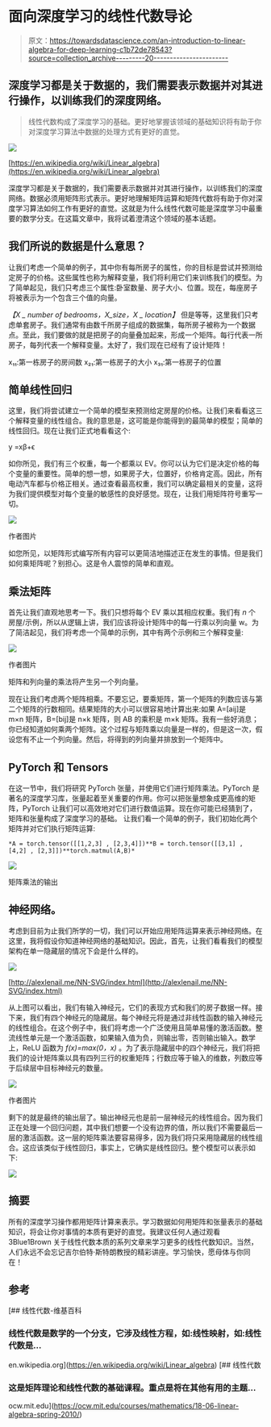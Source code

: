 # 面向深度学习的线性代数导论

> 原文：<https://towardsdatascience.com/an-introduction-to-linear-algebra-for-deep-learning-c1b72de78543?source=collection_archive---------20----------------------->

## 深度学习都是关于数据的，我们需要表示数据并对其进行操作，以训练我们的深度网络。

> 线性代数构成了深度学习的基础。更好地掌握该领域的基础知识将有助于你对深度学习算法中数据的处理方式有更好的直觉。

![](img/20179e7417b46053dc36af1a64859e35.png)

[https://en.wikipedia.org/wiki/Linear_algebra](https://en.wikipedia.org/wiki/Linear_algebra)

深度学习都是关于数据的，我们需要表示数据并对其进行操作，以训练我们的深度网络。数据必须用矩阵形式表示。更好地理解矩阵运算和矩阵代数将有助于你对深度学习算法如何工作有更好的直觉。这就是为什么线性代数可能是深度学习中最重要的数学分支。在这篇文章中，我将试着澄清这个领域的基本话题。

## **我们所说的数据是什么意思？**

让我们考虑一个简单的例子，其中你有每所房子的属性，你的目标是尝试并预测给定房子的价格。这些属性也称为解释变量，我们将利用它们来训练我们的模型。为了简单起见，我们只考虑三个属性:卧室数量、房子大小、位置。现在，每座房子将被表示为一个包含三个值的向量。

*【X _ number of bedrooms，X_size，X _ location】*
但是等等，这里我们只考虑单套房子。我们通常有由数千所房子组成的数据集，每所房子被称为一个数据点。至此，我们要做的就是把房子的向量叠加起来，形成一个矩阵。每行代表一所房子，每列代表一个解释变量。太好了，我们现在已经有了设计矩阵！

x₁₁:第一栋房子的房间数
x₂₁:第一栋房子的大小
x₃₁:第一栋房子的位置

## **简单线性回归**

这里，我们将尝试建立一个简单的模型来预测给定房屋的价格。让我们来看看这三个解释变量的线性组合。我的意思是，这可能是你能得到的最简单的模型；简单的线性回归。现在让我们正式地看看这个:

y =xβ+ϵ

如你所见，我们有三个权重，每一个都乘以 EV。你可以认为它们是决定价格的每个变量的重要性。简单的想一想，如果房子大，位置好，价格肯定高。因此，所有电动汽车都与价格正相关。通过查看最高权重，我们可以确定最相关的变量，这将为我们提供模型对每个变量的敏感性的良好感觉。现在，让我们用矩阵符号重写一切。

![](img/a13f7196b9cd500958e6e0748c8ec164.png)

作者图片

如您所见，以矩阵形式编写所有内容可以更简洁地描述正在发生的事情。但是我们如何乘矩阵呢？别担心。这是令人震惊的简单和直观。

## **乘法矩阵**

首先让我们直观地思考一下。我们只想将每个 EV 乘以其相应权重。我们有 *n* 个房屋/示例，所以从逻辑上讲，我们应该将设计矩阵中的每一行乘以列向量 w。为了简洁起见，我们将考虑一个简单的示例，其中有两个示例和三个解释变量:

![](img/f8e84e019972a02f07f36a97b8c706c7.png)

作者图片

矩阵和列向量的乘法将产生另一个列向量。

现在让我们考虑两个矩阵相乘。不要忘记，要乘矩阵，第一个矩阵的列数应该与第二个矩阵的行数相同。结果矩阵的大小可以很容易地计算出来:如果 A=[aij]是 m×n 矩阵，B=[bij]是 n×k 矩阵，则 AB 的乘积是 m×k 矩阵。我有一些好消息；你已经知道如何乘两个矩阵。这个过程与矩阵乘以向量是一样的，但是这一次，假设您有不止一个列向量。然后，将得到的列向量并排放到一个矩阵中。

## **PyTorch 和 Tensors**

在这一节中，我们将研究 PyTorch 张量，并使用它们进行矩阵乘法。PyTorch 是著名的深度学习库，张量起着至关重要的作用。你可以把张量想象成更高维的矩阵，PyTorch 让我们可以高效地对它们进行数值运算。现在你可能已经猜到了，矩阵和张量构成了深度学习的基础。
让我们看一个简单的例子，我们初始化两个矩阵并对它们执行矩阵运算:

```
*A = torch.tensor([[1,2,3] , [2,3,4]])**B = torch.tensor([[3,1] , [4,2] , [2,3]])**torch.matmul(A,B)*
```

![](img/07bfdffae827cf632b62bd1269fa67bf.png)

矩阵乘法的输出

## **神经网络。**

考虑到目前为止我们所学的一切，我们可以开始应用矩阵运算来表示神经网络。在这里，我将假设你知道神经网络的基础知识。因此，首先，让我们看看我们的模型架构在单一隐藏层的情况下会是什么样的。

![](img/6863d2461834edddc542f1936e91732f.png)

[http://alexlenail.me/NN-SVG/index.html](http://alexlenail.me/NN-SVG/index.html)

从上图可以看出，我们有输入神经元，它们的表现方式和我们的房子数据一样。接下来，我们有四个神经元的隐藏层。每个神经元将是通过非线性函数的输入神经元的线性组合。在这个例子中，我们将考虑一个广泛使用且简单易懂的激活函数。整流线性单元是一个激活函数，如果输入值为负，则输出零，否则输出输入。数学上，ReLU 函数为 *f(x)=max(0，x)* 。为了表示隐藏层中的四个神经元，我们将把我们的设计矩阵乘以具有四列三行的权重矩阵；行数应等于输入的维数，列数应等于后续层中目标神经元的数量。

![](img/90c353744f3d8cc73d8966349ba0dc12.png)

作者图片

剩下的就是最终的输出层了。输出神经元也是前一层神经元的线性组合。因为我们正在处理一个回归问题，其中我们想要一个没有边界的值，所以我们不需要最后一层的激活函数。这一层的矩阵乘法要容易得多，因为我们将只采用隐藏层的线性组合。这应该类似于线性回归，事实上，它确实是线性回归。整个模型可以表示如下:

![](img/3c73f28dfda55e1589dbd76afd751875.png)

## 摘要

所有的深度学习操作都用矩阵计算来表示。学习数据如何用矩阵和张量表示的基础知识，将会让你对事情的本质有更好的直觉。我建议任何人通过观看 3Blue1Brown 关于线性代数本质的系列文章来学习更多的线性代数知识。当然，人们永远不会忘记吉尔伯特·斯特朗教授的精彩讲座。学习愉快，愿母体与你同在！

## 参考

[](https://en.wikipedia.org/wiki/Linear_algebra) [## 线性代数-维基百科

### 线性代数是数学的一个分支，它涉及线性方程，如:线性映射，如:线性代数是…

en.wikipedia.org](https://en.wikipedia.org/wiki/Linear_algebra) [](https://ocw.mit.edu/courses/mathematics/18-06-linear-algebra-spring-2010/) [## 线性代数

### 这是矩阵理论和线性代数的基础课程。重点是将在其他有用的主题…

ocw.mit.edu](https://ocw.mit.edu/courses/mathematics/18-06-linear-algebra-spring-2010/)